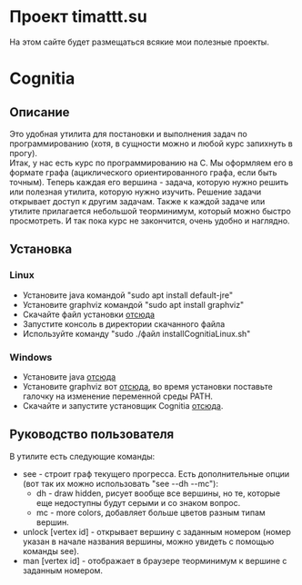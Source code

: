 # Проект timattt.su
На этом сайте будет размещаться всякие мои полезные проекты.
# Cognitia
## Описание
Это удобная утилита для постановки и выполнения задач по программированию (хотя, в сущности можно и любой курс запихнуть в прогу).   
Итак, у нас есть курс по программированию на С. Мы оформляем его в формате графа (ациклического ориентированного графа, если быть точным).
Теперь каждая его вершина - задача, которую нужно решить или полезная утилита, которую нужно изучить. Решение задачи открывает доступ к другим задачам.
Также к каждой задаче или утилите прилагается небольшой теорминимум, который можно быстро просмотреть.
И так пока курс не закончится, очень удобно и наглядно.
## Установка
### Linux
* Установите java командой "sudo apt install default-jre"
* Установите graphviz командой "sudo apt install graphviz"
* Скачайте файл установки [отсюда](https://github.com/timattt/Project-timattt.su/raw/master/Cognitia/installer/Linux/installCognitiaLinux.sh)
* Запустите консоль в директории скачанного файла
* Используйте команду "sudo ./файл installCognitiaLinux.sh"
### Windows
* Установите java [отсюда](https://www.java.com/ru/)
* Установите graphviz вот [отсюда](https://graphviz.org/download/), во время установки поставьте галочку на изменение переменной среды PATH.
* Скачайте и запустите установщик Cognitia [отсюда](https://github.com/timattt/Project-timattt.su/tree/master/Cognitia/installer/Win64).
## Руководство пользователя
В утилите есть следующие команды:    
* see - строит граф текущего прогресса. Есть дополнительные опции (вот так их можно использовать "see --dh --mc"):   
  * dh - draw hidden, рисует вообще все вершины, но те, которые еще недоступны будут серыми и со знаком вопрос.
  * mc - more colors, добавляет больше цветов разным типам вершин.   
* unlock [vertex id] - открывает вершину с заданным номером (номер указан в начале названия вершины, можно увидеть с помощью команды see).   
* man [vertex id] - отображает в браузере теорминимум к вершине с заданным номером.   
